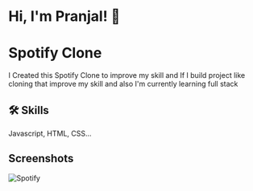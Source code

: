 
# Hi, I'm Pranjal! 👋
# Spotify Clone
I Created this Spotify Clone to improve my skill and If I build project like cloning that improve my skill and also I'm currently learning full stack
## 🛠 Skills
Javascript, HTML, CSS...


## Screenshots

![Spotify](https://github.com/pranjalkuhikar/My_Stuff/assets/99873964/00300a72-cad7-4b0f-8dc0-5bf9220f02fa)

